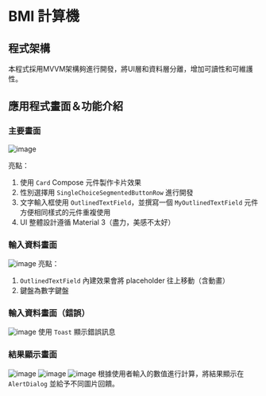 # BMI 計算機

## 程式架構

本程式採用MVVM架構夠進行開發，將UI層和資料層分離，增加可讀性和可維護性。

## 應用程式畫面＆功能介紹

### 主要畫面

![image](/assets/main_screen.png)

亮點：

1. 使用 `Card` Compose 元件製作卡片效果
2. 性別選擇用 `SingleChoiceSegmentedButtonRow` 進行開發
3. 文字輸入框使用 `OutlinedTextField`，並撰寫一個 `MyOutlinedTextField` 元件方便相同樣式的元件重複使用
4. UI 整體設計遵循 Material 3（盡力，美感不太好）

### 輸入資料畫面

![image](/assets/text_input_screen.png)
亮點：

1. `OutlinedTextField` 內建效果會將 placeholder 往上移動（含動畫）
2. 鍵盤為數字鍵盤

### 輸入資料畫面（錯誤）

![image](/assets/error_message_screen.png)
使用 `Toast` 顯示錯誤訊息

### 結果顯示畫面

![image](/assets/result1.png)
![image](/assets/result2.png)
![image](/assets/result3.png)
根據使用者輸入的數值進行計算，將結果顯示在 `AlertDialog` 並給予不同圖片回饋。

